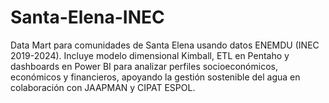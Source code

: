 # Santa-Elena-INEC
Data Mart para comunidades de Santa Elena usando datos ENEMDU (INEC 2019-2024). Incluye modelo dimensional Kimball, ETL en Pentaho y dashboards en Power BI para analizar perfiles socioeconómicos, económicos y financieros, apoyando la gestión sostenible del agua en colaboración con JAAPMAN y CIPAT ESPOL.
